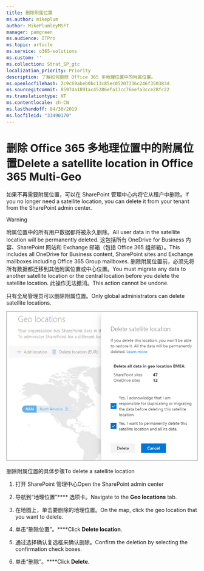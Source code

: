 ```yaml
---
title: 删除附属位置
ms.author: mikeplum
author: MikePlumleyMSFT
manager: pamgreen
ms.audience: ITPro
ms.topic: article
ms.service: o365-solutions
ms.custom: ''
ms.collection: Strat_SP_gtc
localization_priority: Priority
description: 了解如何删除 Office 365 多地理位置中的附属位置。
ms.openlocfilehash: 2c9c69abeb0bc13c85ec05207336c246f350383d
ms.sourcegitcommit: 85974a1891ac45286efa13cc76eefa3cce28fc22
ms.translationtype: HT
ms.contentlocale: zh-CN
ms.lasthandoff: 04/30/2019
ms.locfileid: "33490170"
---
```

# <a name="delete-a-satellite-location-in-office-365-multi-geo"></a><span data-ttu-id="a3a5c-103">删除 Office 365 多地理位置中的附属位置</span><span class="sxs-lookup"><span data-stu-id="a3a5c-103">Delete a satellite location in Office 365 Multi-Geo</span></span>

<span data-ttu-id="a3a5c-104">如果不再需要附属位置，可以在 SharePoint 管理中心内将它从租户中删除。</span><span class="sxs-lookup"><span data-stu-id="a3a5c-104">If you no longer need a satellite location, you can delete it from your tenant from the SharePoint admin center.</span></span>

> [!WARNING]
> <span data-ttu-id="a3a5c-105">附属位置中的所有用户数据都将被永久删除。</span><span class="sxs-lookup"><span data-stu-id="a3a5c-105">All user data in the satellite location will be permanently deleted.</span></span> <span data-ttu-id="a3a5c-106">这包括所有 OneDrive for Business 内容、SharePoint 网站和 Exchange 邮箱（包括 Office 365 组邮箱）。</span><span class="sxs-lookup"><span data-stu-id="a3a5c-106">This includes all OneDrive for Business content, SharePoint sites and Exchange mailboxes including Office 365 Group mailboxes.</span></span> <span data-ttu-id="a3a5c-107">删除附属位置前，必须先将所有数据都迁移到其他附属位置或中心位置。</span><span class="sxs-lookup"><span data-stu-id="a3a5c-107">You must migrate any data to another satellite location or the central location before you delete the satellite location.</span></span> <span data-ttu-id="a3a5c-108">此操作无法撤消。</span><span class="sxs-lookup"><span data-stu-id="a3a5c-108">This action cannot be undone.</span></span>

<span data-ttu-id="a3a5c-109">只有全局管理员可以删除附属位置。</span><span class="sxs-lookup"><span data-stu-id="a3a5c-109">Only global administrators can delete satellite locations.</span></span>

![显示地理位置删除 UI 的多地理位置管理中心屏幕截图](media/multi-geo-delete-satellite-location.png)

<span data-ttu-id="a3a5c-111">删除附属位置的具体步骤</span><span class="sxs-lookup"><span data-stu-id="a3a5c-111">To delete a satellite location</span></span>

1. <span data-ttu-id="a3a5c-112">打开 SharePoint 管理中心</span><span class="sxs-lookup"><span data-stu-id="a3a5c-112">Open the SharePoint admin center</span></span>

2. <span data-ttu-id="a3a5c-113">导航到“地理位置”\*\*\*\* 选项卡。</span><span class="sxs-lookup"><span data-stu-id="a3a5c-113">Navigate to the **Geo locations** tab.</span></span>

3. <span data-ttu-id="a3a5c-114">在地图上，单击要删除的地理位置。</span><span class="sxs-lookup"><span data-stu-id="a3a5c-114">On the map, click the geo location that you want to delete.</span></span>

4. <span data-ttu-id="a3a5c-115">单击“删除位置”。\*\*\*\*</span><span class="sxs-lookup"><span data-stu-id="a3a5c-115">Click **Delete location**.</span></span>

5. <span data-ttu-id="a3a5c-116">通过选择确认复选框来确认删除。</span><span class="sxs-lookup"><span data-stu-id="a3a5c-116">Confirm the deletion by selecting the confirmation check boxes.</span></span>

6. <span data-ttu-id="a3a5c-117">单击“删除”。\*\*\*\*</span><span class="sxs-lookup"><span data-stu-id="a3a5c-117">Click **Delete**.</span></span>
